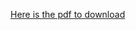 [Here is the pdf to download](https://github.com/earthkid123/earthkid123.github.io/blob/master/_posts/2018-11-05-computer-security.pdf)
